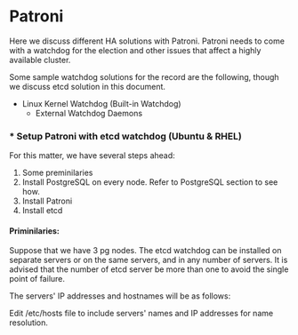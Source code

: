 # Patroni

Here we discuss different HA solutions with Patroni. Patroni needs to come with
 a watchdog for the election and other issues that affect a highly available cluster.

Some sample watchdog solutions for the record are the following, though we discuss
 etcd solution in this document.

* Linux Kernel Watchdog (Built-in Watchdog)
	* External Watchdog Daemons

### * Setup Patroni with etcd watchdog (Ubuntu & RHEL)

For this matter, we have several steps ahead:

1. Some preminilaries
2. Install PostgreSQL on every node. Refer to PostgreSQL section to see how.
3. Install Patroni
4. Install etcd

#### Priminilaries:

Suppose that we have 3 pg nodes. The etcd watchdog can be installed on separate servers or on the same servers, and in any number of servers. It is advised that the number of etcd server be more than one to avoid the single point of failure.

The servers' IP addresses and hostnames will be as follows:


Edit /etc/hosts file to include servers' names and IP addresses for name resolution.
